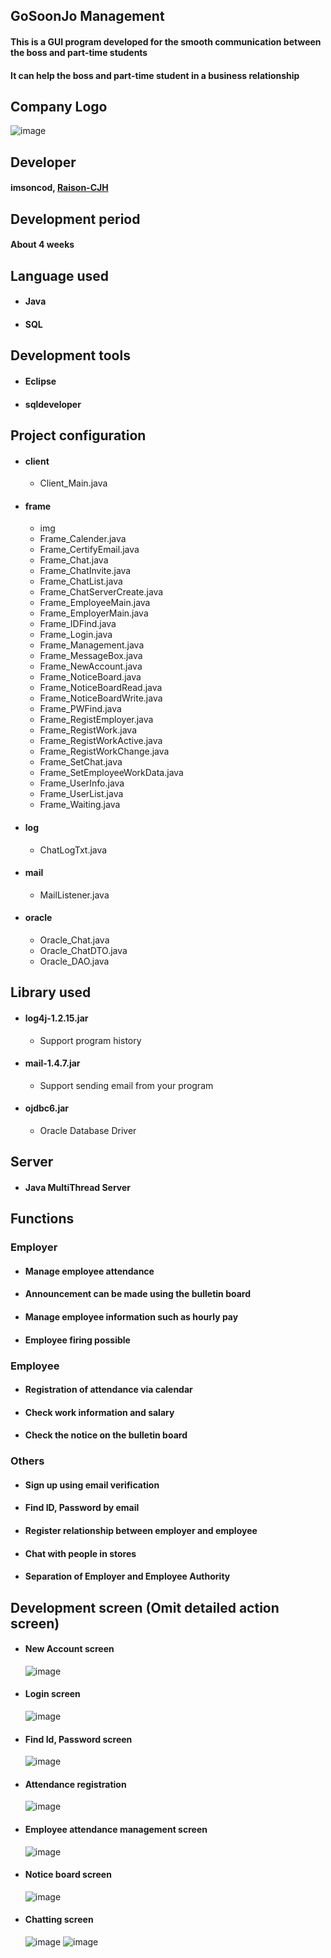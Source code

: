 ## GoSoonJo Management
#### This is a GUI program developed for the smooth communication between the boss and part-time students
#### It can help the boss and part-time student in a business relationship
## Company Logo
  ![image](https://user-images.githubusercontent.com/48934537/71766365-ab821f00-2f42-11ea-9977-1fc6fb23a800.png)
## Developer
#### imsoncod, [Raison-CJH](https://github.com/Raison-CJH)
## Development period
#### About 4 weeks
## Language used
* #### Java
* #### SQL
## Development tools
* #### Eclipse
* #### sqldeveloper
## Project configuration
* #### client
  * Client_Main.java
* #### frame
  * img
  * Frame_Calender.java
  * Frame_CertifyEmail.java
  * Frame_Chat.java
  * Frame_ChatInvite.java
  * Frame_ChatList.java
  * Frame_ChatServerCreate.java
  * Frame_EmployeeMain.java
  * Frame_EmployerMain.java
  * Frame_IDFind.java
  * Frame_Login.java
  * Frame_Management.java
  * Frame_MessageBox.java
  * Frame_NewAccount.java
  * Frame_NoticeBoard.java
  * Frame_NoticeBoardRead.java
  * Frame_NoticeBoardWrite.java
  * Frame_PWFind.java
  * Frame_RegistEmployer.java
  * Frame_RegistWork.java
  * Frame_RegistWorkActive.java
  * Frame_RegistWorkChange.java
  * Frame_SetChat.java
  * Frame_SetEmployeeWorkData.java
  * Frame_UserInfo.java
  * Frame_UserList.java
  * Frame_Waiting.java
* #### log
  * ChatLogTxt.java
* #### mail
  * MailListener.java
* #### oracle
  * Oracle_Chat.java
  * Oracle_ChatDTO.java
  * Oracle_DAO.java
## Library used
* #### log4j-1.2.15.jar
  * Support program history
* #### mail-1.4.7.jar
  * Support sending email from your program
* #### ojdbc6.jar
  * Oracle Database Driver
## Server
* #### Java MultiThread Server
## Functions
### Employer
  * #### Manage employee attendance
  * #### Announcement can be made using the bulletin board
  * #### Manage employee information such as hourly pay
  * #### Employee firing possible
### Employee
  * #### Registration of attendance via calendar
  * #### Check work information and salary
  * #### Check the notice on the bulletin board
### Others
  * #### Sign up using email verification
  * #### Find ID, Password by email
  * #### Register relationship between employer and employee
  * #### Chat with people in stores
  * #### Separation of Employer and Employee Authority
## Development screen (Omit detailed action screen)
* #### New Account screen
     ![image](https://user-images.githubusercontent.com/48934537/71766435-614d6d80-2f43-11ea-9fe6-23a5851e7231.png)
* #### Login screen
     ![image](https://user-images.githubusercontent.com/48934537/71766553-5e9f4800-2f44-11ea-896a-afab46f8d1d7.png)
* #### Find Id, Password screen
     ![image](https://user-images.githubusercontent.com/48934537/71766461-7c1fe200-2f43-11ea-8af1-a114d427971f.png)
* #### Attendance registration
     ![image](https://user-images.githubusercontent.com/48934537/71766567-94dcc780-2f44-11ea-8db5-5a7f62df2e5e.png)
* #### Employee attendance management screen
     ![image](https://user-images.githubusercontent.com/48934537/71766537-2ef04000-2f44-11ea-843c-ee47777a6ac0.png)
* #### Notice board screen
     ![image](https://user-images.githubusercontent.com/48934537/71766656-8e9b1b00-2f45-11ea-8bdb-c85d52ea36a1.png)
* #### Chatting screen
     ![image](https://user-images.githubusercontent.com/48934537/71766606-087ed480-2f45-11ea-86f1-5e6e9b4cd9aa.png)
     ![image](https://user-images.githubusercontent.com/48934537/71766629-54317e00-2f45-11ea-994a-7e6cc1ece6ae.png)
